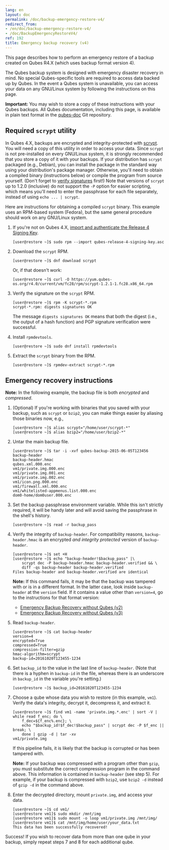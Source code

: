 ```yaml
---
lang: en
layout: doc
permalink: /doc/backup-emergency-restore-v4/
redirect_from:
- /en/doc/backup-emergency-restore-v4/
- /doc/BackupEmergencyRestoreV4/
ref: 192
title: Emergency backup recovery (v4)
---
```


This page describes how to perform an emergency restore of a backup created on
Qubes R4.X (which uses backup format version 4).

The Qubes backup system is designed with emergency disaster recovery in mind. No
special Qubes-specific tools are required to access data backed up by Qubes. In
the event a Qubes system is unavailable, you can access your data on any
GNU/Linux system by following the instructions on this page.

**Important:** You may wish to store a copy of these instructions with your
Qubes backups. All Qubes documentation, including this page, is available in
plain text format in the [qubes-doc](https://github.com/QubesOS/qubes-doc) Git
repository.

## Required `scrypt` utility

In Qubes 4.X, backups are encrypted and integrity-protected with
[scrypt](https://www.tarsnap.com/scrypt.html). You will need a copy of this
utility in order to access your data.  Since `scrypt` is not pre-installed on
every GNU/Linux system, it is strongly recommended that you store a copy of it
with your backups. If your distribution has `scrypt` packaged (e.g., Debian),
you can install the package in the standard way using your distribution's
package manager. Otherwise, you'll need to obtain a compiled binary
(instructions below) or compile the program from source yourself. (Don't forget
to [verify signatures](/security/verifying-signatures) first!) Note that
versions of `scrypt` up to 1.2.0 (inclusive) do not support the `-P` option for
easier scripting, which means you'll need to enter the passphrase for each file
separately, instead of using `echo ... | scrypt`.

Here are instructions for obtaining a compiled `scrypt` binary. This example
uses an RPM-based system (Fedora), but the same general procedure should work on
any GNU/Linux system.

 1. If you're not on Qubes 4.X, [import and authenticate the Release 4 Signing
    Key](/security/verifying-signatures/#how-to-import-and-authenticate-release-signing-keys).

        [user@restore ~]$ sudo rpm --import qubes-release-4-signing-key.asc

 2. Download the `scrypt` RPM.

        [user@restore ~]$ dnf download scrypt

    Or, if that doesn't work:

        [user@restore ~]$ curl -O https://yum.qubes-os.org/r4.0/current/vm/fc28/rpm/scrypt-1.2.1-1.fc28.x86_64.rpm

 3. Verify the signature on the `scrypt` RPM.

        [user@restore ~]$ rpm -K scrypt-*.rpm
        scrypt-*.rpm: digests signatures OK

    The message `digests signatures OK` means that both the digest (i.e., the
    output of a hash function) and PGP signature verification were successful.

 4. Install `rpmdevtools`.

        [user@restore ~]$ sudo dnf install rpmdevtools

 5. Extract the `scrypt` binary from the RPM.

        [user@restore ~]$ rpmdev-extract scrypt-*.rpm

## Emergency recovery instructions

**Note:** In the following example, the backup file is both *encrypted* and
*compressed*.

 1. (Optional) If you're working with binaries that you saved with your backup,
    such as `scrypt` or `bzip2`, you can make things easier by aliasing those
    binaries now, e.g.,

        [user@restore ~]$ alias scrypt="/home/user/scrypt-*"
        [user@restore ~]$ alias bzip2="/home/user/bzip2-*"

 2. Untar the main backup file.

        [user@restore ~]$ tar -i -xvf qubes-backup-2015-06-05T123456
        backup-header
        backup-header.hmac
        qubes.xml.000.enc
        vm1/private.img.000.enc
        vm1/private.img.001.enc
        vm1/private.img.002.enc
        vm1/icon.png.000.enc
        vm1/firewall.xml.000.enc
        vm1/whitelisted-appmenus.list.000.enc
        dom0-home/dom0user.000.enc

 3. Set the backup passphrase environment variable. While this isn't strictly
    required, it will be handy later and will avoid saving the passphrase in the
    shell's history.

        [user@restore ~]$ read -r backup_pass

 4. Verify the integrity of `backup-header`. For compatibility reasons,
    `backup-header.hmac` is an encrypted *and integrity protected* version of
    `backup-header`.

        [user@restore ~]$ set +H
        [user@restore ~]$ echo "backup-header!$backup_pass" |\
            scrypt dec -P backup-header.hmac backup-header.verified && \
            diff -qs backup-header backup-header.verified
        Files backup-header and backup-header.verified are identical

    **Note:** If this command fails, it may be that the backup was tampered with
    or is in a different format. In the latter case, look inside `backup-header`
    at the `version` field. If it contains a value other than `version=4`, go to
    the instructions for that format version:
    - [Emergency Backup Recovery without Qubes (v2)](/doc/backup-emergency-restore-v2/)
    - [Emergency Backup Recovery without Qubes (v3)](/doc/backup-emergency-restore-v3/)

 5. Read `backup-header`.

        [user@restore ~]$ cat backup-header
        version=4
        encrypted=True
        compressed=True
        compression-filter=gzip
        hmac-algorithm=scrypt
        backup-id=20161020T123455-1234

 6. Set `backup_id` to the value in the last line of `backup-header`. (Note that
    there is a hyphen in `backup-id` in the file, whereas there is an underscore
    in `backup_id` in the variable you're setting.)

        [user@restore ~]$ backup_id=20161020T123455-1234

 7. Choose a qube whose data you wish to restore (in this example, `vm1`).
    Verify the data's integrity, decrypt it, decompress it, and extract it.

        [user@restore ~]$ find vm1 -name 'private.img.*.enc' | sort -V | while read f_enc; do \
            f_dec=${f_enc%.enc}; \
            echo "$backup_id!$f_dec!$backup_pass" | scrypt dec -P $f_enc || break; \
            done | gzip -d | tar -xv
        vm1/private.img

    If this pipeline fails, it is likely that the backup is corrupted or has
    been tampered with.

    **Note:** If your backup was compressed with a program other than `gzip`,
    you must substitute the correct compression program in the command above.
    This information is contained in `backup-header` (see step 5). For example,
    if your backup is compressed with `bzip2`, use `bzip2 -d` instead of `gzip
    -d` in the command above.

 8. Enter the decrypted directory, mount `private.img`, and access your data.

        [user@restore ~]$ cd vm1/
        [user@restore vm1]$ sudo mkdir /mnt/img
        [user@restore vm1]$ sudo mount -o loop vm1/private.img /mnt/img/
        [user@restore vm1]$ cat /mnt/img/home/user/your_data.txt
        This data has been successfully recovered!

Success! If you wish to recover data from more than one qube in your backup,
simply repeat steps 7 and 8 for each additional qube.
